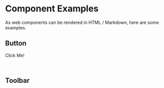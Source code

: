 # Component Examples

As web components can be rendered in HTML / Markdown, here are some examples.

## Button

<!-- markdownlint-disable -->

<hot-button id="hotButton">Click Me!</hot-button>
<script>
  const button = document.getElementById('hotButton');

  button.addEventListener('click', () => {
    alert('Button Clicked!');
  });
</script>

<br>

<!-- markdownlint-enable -->

## Toolbar

<!-- markdownlint-disable -->

<hot-toolbar></hot-toolbar>

<!-- markdownlint-enable -->
